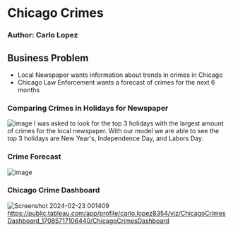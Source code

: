 # Chicago Crimes 
### Author: Carlo Lopez

## Business Problem
- Local Newspaper wants information about trends in crimes in Chicago
- Chicago Law Enforcement wants a forecast of crimes for the next 6 months

### Comparing Crimes in Holidays for Newspaper
![image](https://github.com/carlolopez03/Project-3/assets/139676444/28e62b76-6087-4229-a514-e2117d391a51)
I was asked to look for the top 3 holidays with the largest amount of crimes for the local newspaper. With our model we are able to see the top 3 holidays are New Year's, Independence Day, and Labors Day.

### Crime Forecast
![image](https://github.com/carlolopez03/Project-3/assets/139676444/308722b3-10ad-466a-b045-c45ec9451ad8)

### Chicago Crime Dashboard
![Screenshot 2024-02-23 001409](https://github.com/carlolopez03/Project-3/assets/139676444/74456303-33ba-4334-b4e3-cc0f6ceb040e)
https://public.tableau.com/app/profile/carlo.lopez8354/viz/ChicagoCrimesDashboard_17085717106440/ChicagoCrimesDashboard
